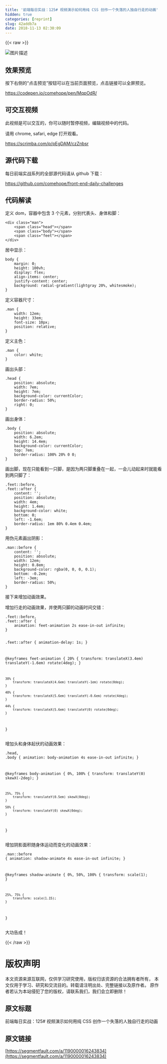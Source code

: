 ```yaml
---
title: '前端每日实战：125# 视频演示如何用纯 CSS 创作一个失落的人独自行走的动画'
hidden: true
categories: [reprint]
slug: 42addb7a
date: 2018-11-13 02:30:09
---
```


{{< raw >}}
<p><span class="img-wrap"><img data-src="/img/bVbgjVt?w=400&amp;h=301" src="https://static.alili.tech/img/bVbgjVt?w=400&amp;h=301" alt="&#x56FE;&#x7247;&#x63CF;&#x8FF0;" title="&#x56FE;&#x7247;&#x63CF;&#x8FF0;"></span></p><h2>&#x6548;&#x679C;&#x9884;&#x89C8;</h2><p>&#x6309;&#x4E0B;&#x53F3;&#x4FA7;&#x7684;&#x201C;&#x70B9;&#x51FB;&#x9884;&#x89C8;&#x201D;&#x6309;&#x94AE;&#x53EF;&#x4EE5;&#x5728;&#x5F53;&#x524D;&#x9875;&#x9762;&#x9884;&#x89C8;&#xFF0C;&#x70B9;&#x51FB;&#x94FE;&#x63A5;&#x53EF;&#x4EE5;&#x5168;&#x5C4F;&#x9884;&#x89C8;&#x3002;</p><p><a href="https://codepen.io/comehope/pen/MqpOdR/" rel="nofollow noreferrer">https://codepen.io/comehope/pen/MqpOdR/</a></p><h2>&#x53EF;&#x4EA4;&#x4E92;&#x89C6;&#x9891;</h2><p>&#x6B64;&#x89C6;&#x9891;&#x662F;&#x53EF;&#x4EE5;&#x4EA4;&#x4E92;&#x7684;&#xFF0C;&#x4F60;&#x53EF;&#x4EE5;&#x968F;&#x65F6;&#x6682;&#x505C;&#x89C6;&#x9891;&#xFF0C;&#x7F16;&#x8F91;&#x89C6;&#x9891;&#x4E2D;&#x7684;&#x4EE3;&#x7801;&#x3002;</p><p>&#x8BF7;&#x7528; chrome, safari, edge &#x6253;&#x5F00;&#x89C2;&#x770B;&#x3002;</p><p><a href="https://scrimba.com/p/pEgDAM/czZnbsr" rel="nofollow noreferrer">https://scrimba.com/p/pEgDAM/czZnbsr</a></p><h2>&#x6E90;&#x4EE3;&#x7801;&#x4E0B;&#x8F7D;</h2><p>&#x6BCF;&#x65E5;&#x524D;&#x7AEF;&#x5B9E;&#x6218;&#x7CFB;&#x5217;&#x7684;&#x5168;&#x90E8;&#x6E90;&#x4EE3;&#x7801;&#x8BF7;&#x4ECE; github &#x4E0B;&#x8F7D;&#xFF1A;</p><p><a href="https://github.com/comehope/front-end-daily-challenges" rel="nofollow noreferrer">https://github.com/comehope/front-end-daily-challenges</a></p><h2>&#x4EE3;&#x7801;&#x89E3;&#x8BFB;</h2><p>&#x5B9A;&#x4E49; dom&#xFF0C;&#x5BB9;&#x5668;&#x4E2D;&#x5305;&#x542B; 3 &#x4E2A;&#x5143;&#x7D20;&#xFF0C;&#x5206;&#x522B;&#x4EE3;&#x8868;&#x5934;&#x3001;&#x8EAB;&#x4F53;&#x548C;&#x811A;&#xFF1A;</p><pre><code class="html">&lt;div class=&quot;man&quot;&gt;
    &lt;span class=&quot;head&quot;&gt;&lt;/span&gt;
    &lt;span class=&quot;body&quot;&gt;&lt;/span&gt;
    &lt;span class=&quot;feet&quot;&gt;&lt;/span&gt;
&lt;/div&gt;</code></pre><p>&#x5C45;&#x4E2D;&#x663E;&#x793A;&#xFF1A;</p><pre><code class="css">body {
    margin: 0;
    height: 100vh;
    display: flex;
    align-items: center;
    justify-content: center;
    background: radial-gradient(lightgray 20%, whitesmoke);
}</code></pre><p>&#x5B9A;&#x4E49;&#x5BB9;&#x5668;&#x5C3A;&#x5BF8;&#xFF1A;</p><pre><code class="css">.man {
    width: 12em;
    height: 33em;
    font-size: 10px;
    position: relative;
}</code></pre><p>&#x5B9A;&#x4E49;&#x4E3B;&#x8272;&#xFF1A;</p><pre><code class="css">.man {
    color: white;
}</code></pre><p>&#x753B;&#x51FA;&#x5934;&#x90E8;&#xFF1A;</p><pre><code class="css">.head {
    position: absolute;
    width: 7em;
    height: 7em;
    background-color: currentColor;
    border-radius: 50%;
    right: 0;
}</code></pre><p>&#x753B;&#x51FA;&#x8EAB;&#x4F53;&#xFF1A;</p><pre><code class="css">.body {
    position: absolute;
    width: 6.2em;
    height: 14.4em;
    background-color: currentColor;
    top: 7em;
    border-radius: 100% 20% 0 0;
}</code></pre><p>&#x753B;&#x51FA;&#x811A;&#xFF0C;&#x73B0;&#x5728;&#x53EA;&#x80FD;&#x770B;&#x5230;&#x4E00;&#x53EA;&#x811A;&#xFF0C;&#x662F;&#x56E0;&#x4E3A;&#x4E24;&#x53EA;&#x811A;&#x91CD;&#x53E0;&#x5728;&#x4E00;&#x8D77;&#xFF0C;&#x4E00;&#x4F1A;&#x513F;&#x52A8;&#x8D77;&#x6765;&#x65F6;&#x5C31;&#x80FD;&#x770B;&#x5230;&#x4E24;&#x53EA;&#x811A;&#x4E86;&#xFF1A;</p><pre><code class="css">.feet::before,
.feet::after {
    content: &apos;&apos;;
    position: absolute;
    width: 4em;
    height: 1.4em;
    background-color: white;
    bottom: 0;
    left: -1.6em;
    border-radius: 1em 80% 0.4em 0.4em;
}</code></pre><p>&#x7528;&#x4F2A;&#x5143;&#x7D20;&#x753B;&#x51FA;&#x9634;&#x5F71;&#xFF1A;</p><pre><code class="css">.man::before {
    content: &apos;&apos;;
    position: absolute;
    width: 12em;
    height: 0.8em;
    background-color: rgba(0, 0, 0, 0.1);
    bottom: -0.2em;
    left: -3em;
    border-radius: 50%;
}</code></pre><p>&#x63A5;&#x4E0B;&#x6765;&#x589E;&#x52A0;&#x52A8;&#x753B;&#x6548;&#x679C;&#x3002;</p><p>&#x589E;&#x52A0;&#x884C;&#x8D70;&#x7684;&#x52A8;&#x753B;&#x6548;&#x679C;&#xFF0C;&#x5E76;&#x4F7F;&#x4E24;&#x53EA;&#x811A;&#x7684;&#x52A8;&#x753B;&#x65F6;&#x95F4;&#x4EA4;&#x9519;&#xFF1A;</p><pre><code class="css">.feet::before,
.feet::after {
    animation: feet-animation 2s ease-in-out infinite;
}

.feet::after {
    animation-delay: 1s;
}

@keyframes feet-animation {
    20% {
        transform: translateX(3.4em) translateY(-1.6em) rotate(4deg);
    }

    30% {
        transform: translateX(4.6em) translateY(-1em) rotate(0deg);
    }

    40% {
        transform: translateX(5.6em) translateY(-0.6em) rotate(4deg);
    }

    44% {
        transform: translateX(5.6em) translateY(0) rotate(0deg);
    }
}</code></pre><p>&#x589E;&#x52A0;&#x5934;&#x548C;&#x8EAB;&#x4F53;&#x8D77;&#x4F0F;&#x7684;&#x52A8;&#x753B;&#x6548;&#x679C;&#xFF1A;</p><pre><code class="css">.head,
.body {
    animation: body-animation 4s ease-in-out infinite;
}

@keyframes body-animation {
    0%, 100% {
        transform: translateY(0) skewX(-2deg);
    }

    25%, 75% {
        transform: translateY(0.5em) skewX(0deg);
    }

    50% {
        transform: translateY(0) skewX(0deg);
    }
}</code></pre><p>&#x589E;&#x52A0;&#x9634;&#x5F71;&#x9762;&#x79EF;&#x968F;&#x8EAB;&#x4F53;&#x8FD0;&#x52A8;&#x800C;&#x53D8;&#x5316;&#x7684;&#x52A8;&#x753B;&#x6548;&#x679C;&#xFF1A;</p><pre><code class="css">.man::before {
    animation: shadow-animate 4s ease-in-out infinite;
}

@keyframes shadow-animate {
    0%, 50%, 100% {
        transform: scale(1);
    }

    25%, 75% {
        transform: scale(1.15);
    }
}</code></pre><p>&#x5927;&#x529F;&#x544A;&#x6210;&#xFF01;</p>
{{< /raw >}}

# 版权声明
本文资源来源互联网，仅供学习研究使用，版权归该资源的合法拥有者所有，
本文仅用于学习、研究和交流目的。转载请注明出处、完整链接以及原作者。
原作者若认为本站侵犯了您的版权，请联系我们，我们会立即删除！

## 原文标题
前端每日实战：125# 视频演示如何用纯 CSS 创作一个失落的人独自行走的动画

## 原文链接
[https://segmentfault.com/a/1190000016243834](https://segmentfault.com/a/1190000016243834)


